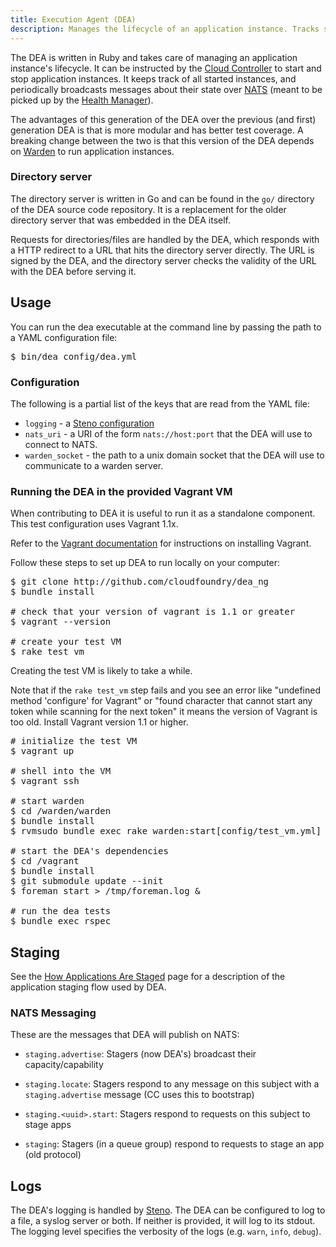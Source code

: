 ```yaml
---
title: Execution Agent (DEA)
description: Manages the lifecycle of an application instance. Tracks started instances and broadcasts state messages. 
---
```


The DEA is written in Ruby and takes care of managing an application instance's lifecycle. It can be instructed by the [Cloud Controller](./cloud-controller.html) to start and stop application instances. It keeps track of all started instances, and periodically broadcasts messages about their state over [NATS](./messaging-nats.html) (meant to be picked up by the [Health Manager](./health-manager.html)).

The advantages of this generation of the DEA over the previous (and first) generation DEA is that is more modular and has better test coverage. A breaking change between the two is that this version of the DEA depends on [Warden](./warden.html) to run application instances.

### Directory server

The directory server is written in Go and can be found in the `go/` directory of the DEA source code repository. It is a replacement for the older directory server that was embedded in the DEA itself.

Requests for directories/files are handled by the DEA, which responds with a HTTP redirect to a URL that hits the directory server directly.  The URL is signed by the DEA, and the directory server checks the validity of the URL with the DEA before serving it.

## Usage

You can run the dea executable at the command line by passing the path to a YAML configuration file:

<pre class="terminal">
$ bin/dea config/dea.yml
</pre>

### Configuration

The following is a partial list of the keys that are read from the YAML file:

* `logging` - a [Steno configuration](http://github.com/cloudfoundry/steno#from-yaml-file)
* `nats_uri` - a URI of the form `nats://host:port` that the DEA will use to connect to NATS.
* `warden_socket` - the path to a unix domain socket that the DEA will use to communicate to a warden server.

### Running the DEA in the provided Vagrant VM

When contributing to DEA it is useful to run it as a standalone component. This test configuration uses Vagrant 1.1x.

Refer to the [Vagrant documentation](http://docs.vagrantup.com/v2/installation/index.html) for instructions on installing Vagrant.

Follow these steps to set up DEA to run locally on your computer:

<pre class="terminal">
$ git clone http://github.com/cloudfoundry/dea_ng
$ bundle install

# check that your version of vagrant is 1.1 or greater
$ vagrant --version

# create your test VM
$ rake test_vm
</pre>

Creating the test VM is likely to take a while.

Note that if the `rake test_vm` step fails and you see an error like "undefined method 'configure' for Vagrant" or "found character that cannot start any token while scanning for the next token" it means the version of Vagrant is too old. Install Vagrant version 1.1 or higher.

<pre class="terminal">
# initialize the test VM
$ vagrant up

# shell into the VM
$ vagrant ssh

# start warden
$ cd /warden/warden
$ bundle install
$ rvmsudo bundle exec rake warden:start[config/test_vm.yml] > /tmp/warden.log &

# start the DEA's dependencies
$ cd /vagrant
$ bundle install
$ git submodule update --init
$ foreman start > /tmp/foreman.log &

# run the dea tests
$ bundle exec rspec
</pre>

## Staging

See the [How Applications Are Staged](./how-applications-are-staged.html) page for a description of the application staging flow used by DEA.

### NATS Messaging

These are the messages that DEA will publish on NATS: 

- `staging.advertise`: Stagers (now DEA's) broadcast their capacity/capability

- `staging.locate`: Stagers respond to any message on this subject with a
  `staging.advertise` message (CC uses this to bootstrap)

- `staging.<uuid>.start`: Stagers respond to requests on this subject to stage apps

- `staging`: Stagers (in a queue group) respond to requests to stage an app
  (old protocol)

## Logs

The DEA's logging is handled by [Steno](https://github.com/cloudfoundry/steno).  The DEA can be configured to log to a file, a syslog server or both. If neither is provided, it will log to its stdout. The logging level specifies the verbosity of the logs (e.g. `warn`, `info`, `debug`).

